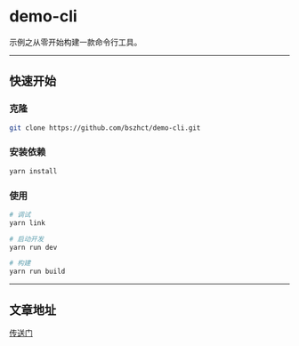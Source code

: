 # demo-cli
示例之从零开始构建一款命令行工具。

---

## 快速开始
### 克隆
```bash
git clone https://github.com/bszhct/demo-cli.git
```

### 安装依赖
```bash
yarn install
```

### 使用
```bash
# 调试
yarn link

# 启动开发
yarn run dev

# 构建
yarn run build
```

---

## 文章地址
[传送门](https://bszhct.github.io/2019/11/11/%E4%BB%8E%E9%9B%B6%E5%BC%80%E5%A7%8B%E6%9E%84%E5%BB%BA%E4%B8%80%E6%AC%BE%E5%91%BD%E4%BB%A4%E8%A1%8C%E5%B7%A5%E5%85%B7/)
